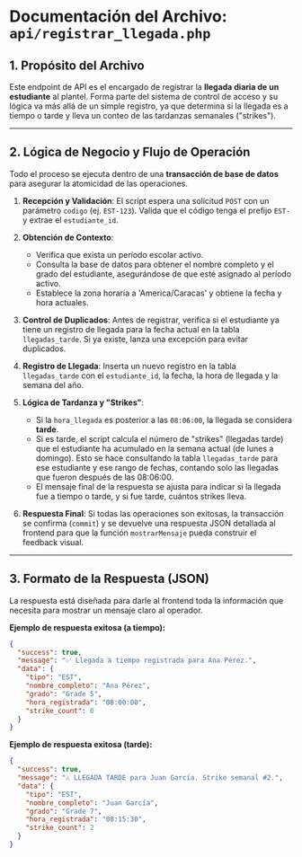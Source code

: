 # Documentación del Archivo: `api/registrar_llegada.php`

## 1. Propósito del Archivo

Este endpoint de API es el encargado de registrar la **llegada diaria de un estudiante** al plantel. Forma parte del sistema de control de acceso y su lógica va más allá de un simple registro, ya que determina si la llegada es a tiempo o tarde y lleva un conteo de las tardanzas semanales ("strikes").

---

## 2. Lógica de Negocio y Flujo de Operación

Todo el proceso se ejecuta dentro de una **transacción de base de datos** para asegurar la atomicidad de las operaciones.

1.  **Recepción y Validación**: El script espera una solicitud `POST` con un parámetro `codigo` (ej. `EST-123`). Valida que el código tenga el prefijo `EST-` y extrae el `estudiante_id`.

2.  **Obtención de Contexto**: 
    *   Verifica que exista un período escolar activo.
    *   Consulta la base de datos para obtener el nombre completo y el grado del estudiante, asegurándose de que esté asignado al período activo.
    *   Establece la zona horaria a 'America/Caracas' y obtiene la fecha y hora actuales.

3.  **Control de Duplicados**: Antes de registrar, verifica si el estudiante ya tiene un registro de llegada para la fecha actual en la tabla `llegadas_tarde`. Si ya existe, lanza una excepción para evitar duplicados.

4.  **Registro de Llegada**: Inserta un nuevo registro en la tabla `llegadas_tarde` con el `estudiante_id`, la fecha, la hora de llegada y la semana del año.

5.  **Lógica de Tardanza y "Strikes"**: 
    *   Si la `hora_llegada` es posterior a las `08:06:00`, la llegada se considera **tarde**.
    *   Si es tarde, el script calcula el número de "strikes" (llegadas tarde) que el estudiante ha acumulado en la semana actual (de lunes a domingo). Esto se hace consultando la tabla `llegadas_tarde` para ese estudiante y ese rango de fechas, contando solo las llegadas que fueron después de las 08:06:00.
    *   El mensaje final de la respuesta se ajusta para indicar si la llegada fue a tiempo o tarde, y si fue tarde, cuántos strikes lleva.

6.  **Respuesta Final**: Si todas las operaciones son exitosas, la transacción se confirma (`commit`) y se devuelve una respuesta JSON detallada al frontend para que la función `mostrarMensaje` pueda construir el feedback visual.

---

## 3. Formato de la Respuesta (JSON)

La respuesta está diseñada para darle al frontend toda la información que necesita para mostrar un mensaje claro al operador.

**Ejemplo de respuesta exitosa (a tiempo):**
```json
{
  "success": true,
  "message": "✅ Llegada a tiempo registrada para Ana Pérez.",
  "data": {
    "tipo": "EST",
    "nombre_completo": "Ana Pérez",
    "grado": "Grade 5",
    "hora_registrada": "08:00:00",
    "strike_count": 0
  }
}
```

**Ejemplo de respuesta exitosa (tarde):**
```json
{
  "success": true,
  "message": "⚠️ LLEGADA TARDE para Juan García. Strike semanal #2.",
  "data": {
    "tipo": "EST",
    "nombre_completo": "Juan García",
    "grado": "Grade 7",
    "hora_registrada": "08:15:30",
    "strike_count": 2
  }
}
```
